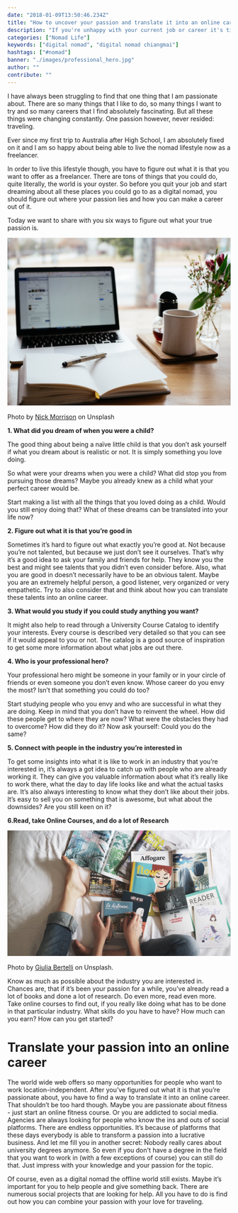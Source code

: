 ```yaml
---
date: "2018-01-09T13:50:46.234Z"
title: "How to uncover your passion and translate it into an online career"
description: "If you're unhappy with your current job or career it's time to find out what you're really passionate about and how to translate it into a full-time career."
categories: ["Nomad Life"]
keywords: ["digital nomad", "digital nomad chiangmai"]
hashtags: ["#nomad"]
banner: "./images/professional_hero.jpg"
author: ""
contribute: ""
---
```


I have always been struggling to find that one thing that I am passionate about. There are so many things that I like to do, so many things I want to try and so many careers that I find absolutely fascinating. But all these things were changing constantly. One passion however, never resided: traveling.

Ever since my first trip to Australia after High School, I am absolutely fixed on it and I am so happy about being able to live the nomad lifestyle now as a freelancer.

In order to live this lifestyle though, you have to figure out what it is that you want to offer as a freelancer. There are tons of things that you could do, quite literally, the world is your oyster. So before you quit your job and start dreaming about all these places you could go to as a digital nomad, you should figure out where your passion lies and how you can make a career out of it.

Today we want to share with you six ways to figure out what your true passion is.

![Sit down and start finding your true passion](./images/online_career.jpg)

Photo by [Nick Morrison](https://unsplash.com/@nickmorrison) on Unsplash

**1. What did you dream of when you were a child?**

The good thing about being a naïve little child is that you don’t ask yourself if what you dream about is realistic or not. It is simply something you love doing.

So what were your dreams when you were a child? What did stop you from pursuing those dreams? Maybe you already knew as a child what your perfect career would be.

Start making a list with all the things that you loved doing as a child. Would you still enjoy doing that? What of these dreams can be translated into your life now?

**2. Figure out what it is that you’re good in**

Sometimes it’s hard to figure out what exactly you’re good at. Not because you’re not talented, but because we just don’t see it ourselves. That’s why it’s a good idea to ask your family and friends for help. They know you the best and might see talents that you didn’t even consider before. Also, what you are good in doesn’t necessarily have to be an obvious talent. Maybe you are an extremely helpful person, a good listener, very organized or very empathetic. Try to also consider that and think about how you can translate these talents into an online career.

**3. What would you study if you could study anything you want?**

It might also help to read through a University Course Catalog to identify your interests. Every course is described very detailed so that you can see if it would appeal to you or not. The catalog is a good source of inspiration to get some more information about what jobs are out there.

**4. Who is your professional hero?**

Your professional hero might be someone in your family or in your circle of friends or even someone you don’t even know. Whose career do you envy the most? Isn’t that something you could do too?

Start studying people who you envy and who are successful in what they are doing. Keep in mind that you don’t have to reinvent the wheel. How did these people get to where they are now? What were the obstacles they had to overcome? How did they do it? Now ask yourself: Could you do the same?

**5. Connect with people in the industry you’re interested in**

To get some insights into what it is like to work in an industry that you’re interested in, it’s always a got idea to catch up with people who are already working it. They can give you valuable information about what it’s really like to work there, what the day to day life looks like and what the actual tasks are. It’s also always interesting to know what they don’t like about their jobs. It’s easy to sell you on something that is awesome, but what about the downsides? Are you still keen on it?

**6.Read, take Online Courses, and do a lot of Research**

![read and learn as much as you can](./images/learn.jpg)

Photo by [Giulia Bertelli](https://unsplash.com/@unpeusauvage) on Unsplash.

Know as much as possible about the industry you are interested in. Chances are, that if it’s been your passion for a while, you’ve already read a lot of books and done a lot of research. Do even more, read even more. Take online courses to find out, if you really like doing what has to be done in that particular industry. What skills do you have to have? How much can you earn? How can you get started?

# Translate your passion into an online career

The world wide web offers so many opportunities for people who want to work location-independent. After you’ve figured out what it is that you’re passionate about, you have to find a way to translate it into an online career. That shouldn’t be too hard though. Maybe you are passionate about fitness - just start an online fitness course. Or you are addicted to social media. Agencies are always looking for people who know the ins and outs of social platforms. There are endless opportunities. It’s because of platforms that these days everybody is able to transform a passion into a lucrative business. And let me fill you in another secret: Nobody really cares about university degrees anymore. So even if you don't have a degree in the field that you want to work in (with a few exceptions of course) you can still do that. Just impress with your knowledge and your passion for the topic.

Of course, even as a digital nomad the offline world still exists. Maybe it’s important for you to help people and give something back. There are numerous social projects that are looking for help. All you have to do is find out how you can combine your passion with your love for traveling.




